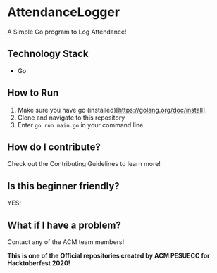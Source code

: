 # AttendanceLogger
A Simple Go program to Log Attendance!

## Technology Stack
- Go

## How to Run
1. Make sure you have go (installed)[https://golang.org/doc/install].
2. Clone and navigate to this repository
3. Enter `go run main.go` in your command line
## How do I contribute?
Check out the Contributing Guidelines to learn more!

## Is this beginner friendly?
YES!

## What if I have a problem?
Contact any of the ACM team members!

**This is one of the Official repositories created by ACM PESUECC for Hacktoberfest 2020!**
